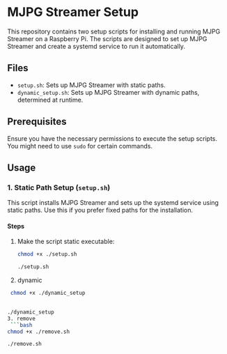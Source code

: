 
# MJPG Streamer Setup

This repository contains two setup scripts for installing and running MJPG Streamer on a Raspberry Pi. The scripts are designed to set up MJPG Streamer and create a systemd service to run it automatically.

## Files

- `setup.sh`: Sets up MJPG Streamer with static paths.
- `dynamic_setup.sh`: Sets up MJPG Streamer with dynamic paths, determined at runtime.

## Prerequisites

Ensure you have the necessary permissions to execute the setup scripts. You might need to use `sudo` for certain commands.

## Usage

### 1. Static Path Setup (`setup.sh`)

This script installs MJPG Streamer and sets up the systemd service using static paths. Use this if you prefer fixed paths for the installation.

#### Steps

1. Make the script static executable:
   ```bash
   chmod +x ./setup.sh
   
   ```
   ```bash
   ./setup.sh
2. dynamic
  ```bash
   chmod +x ./dynamic_setup
   
   ```
   ```bash
   ./dynamic_setup
3. remove
    ```bash
   chmod +x ./remove.sh
   
   ```
   ```bash
   ./remove.sh
